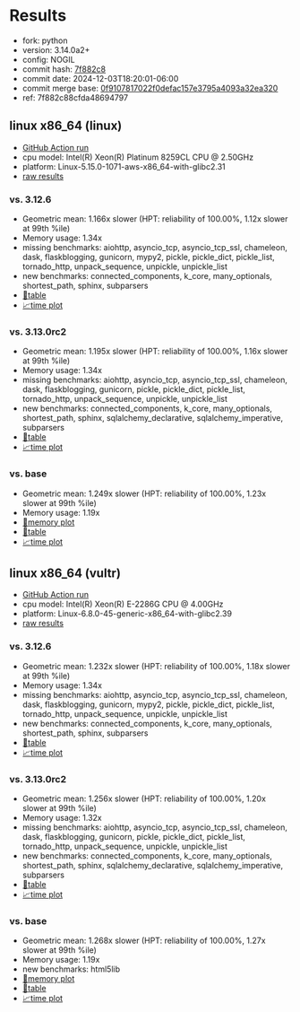 # Results

- fork: python
- version: 3.14.0a2+
- config: NOGIL
- commit hash: [7f882c8](https://github.com/python/cpython/commit/7f882c8)
- commit date: 2024-12-03T18:20:01-06:00
- commit merge base: [0f9107817022f0defac157e3795a4093a32ea320](https://github.com/python/cpython/commit/0f9107817022f0defac157e3795a4093a32ea320)
- ref: 7f882c88cfda48694797

## linux x86_64 (linux)

- [GitHub Action run](https://github.com/facebookexperimental/free-threading-benchmarking/actions/runs/12150561963)
- cpu model: Intel(R) Xeon(R) Platinum 8259CL CPU @ 2.50GHz
- platform: Linux-5.15.0-1071-aws-x86_64-with-glibc2.31
- [raw results](bm-20241203-linux-x86_64-python-7f882c88cfda48694797-3.14.0a2%2B-7f882c8.json)

### vs. 3.12.6

- Geometric mean: 1.166x slower (HPT: reliability of 100.00%, 1.12x slower at 99th %ile)
- Memory usage: 1.34x
- missing benchmarks: aiohttp, asyncio_tcp, asyncio_tcp_ssl, chameleon, dask, flaskblogging, gunicorn, mypy2, pickle, pickle_dict, pickle_list, tornado_http, unpack_sequence, unpickle, unpickle_list
- new benchmarks: connected_components, k_core, many_optionals, shortest_path, sphinx, subparsers
- [📄table](bm-20241203-linux-x86_64-python-7f882c88cfda48694797-3.14.0a2%2B-7f882c8-vs-3.12.6.md)
- [📈time plot](bm-20241203-linux-x86_64-python-7f882c88cfda48694797-3.14.0a2%2B-7f882c8-vs-3.12.6.svg)

### vs. 3.13.0rc2

- Geometric mean: 1.195x slower (HPT: reliability of 100.00%, 1.16x slower at 99th %ile)
- Memory usage: 1.34x
- missing benchmarks: aiohttp, asyncio_tcp, asyncio_tcp_ssl, chameleon, dask, flaskblogging, gunicorn, pickle, pickle_dict, pickle_list, tornado_http, unpack_sequence, unpickle, unpickle_list
- new benchmarks: connected_components, k_core, many_optionals, shortest_path, sphinx, sqlalchemy_declarative, sqlalchemy_imperative, subparsers
- [📄table](bm-20241203-linux-x86_64-python-7f882c88cfda48694797-3.14.0a2%2B-7f882c8-vs-3.13.0rc2.md)
- [📈time plot](bm-20241203-linux-x86_64-python-7f882c88cfda48694797-3.14.0a2%2B-7f882c8-vs-3.13.0rc2.svg)

### vs. base

- Geometric mean: 1.249x slower (HPT: reliability of 100.00%, 1.23x slower at 99th %ile)
- Memory usage: 1.19x
- [🧠memory plot](bm-20241203-linux-x86_64-python-7f882c88cfda48694797-3.14.0a2%2B-7f882c8-vs-base-mem.svg)
- [📄table](bm-20241203-linux-x86_64-python-7f882c88cfda48694797-3.14.0a2%2B-7f882c8-vs-base.md)
- [📈time plot](bm-20241203-linux-x86_64-python-7f882c88cfda48694797-3.14.0a2%2B-7f882c8-vs-base.svg)

## linux x86_64 (vultr)

- [GitHub Action run](https://github.com/facebookexperimental/free-threading-benchmarking/actions/runs/12150561963)
- cpu model: Intel(R) Xeon(R) E-2286G CPU @ 4.00GHz
- platform: Linux-6.8.0-45-generic-x86_64-with-glibc2.39
- [raw results](bm-20241203-vultr-x86_64-python-7f882c88cfda48694797-3.14.0a2%2B-7f882c8.json)

### vs. 3.12.6

- Geometric mean: 1.232x slower (HPT: reliability of 100.00%, 1.18x slower at 99th %ile)
- Memory usage: 1.34x
- missing benchmarks: aiohttp, asyncio_tcp, asyncio_tcp_ssl, chameleon, dask, flaskblogging, gunicorn, mypy2, pickle, pickle_dict, pickle_list, tornado_http, unpack_sequence, unpickle, unpickle_list
- new benchmarks: connected_components, k_core, many_optionals, shortest_path, sphinx, subparsers
- [📄table](bm-20241203-vultr-x86_64-python-7f882c88cfda48694797-3.14.0a2%2B-7f882c8-vs-3.12.6.md)
- [📈time plot](bm-20241203-vultr-x86_64-python-7f882c88cfda48694797-3.14.0a2%2B-7f882c8-vs-3.12.6.svg)

### vs. 3.13.0rc2

- Geometric mean: 1.256x slower (HPT: reliability of 100.00%, 1.20x slower at 99th %ile)
- Memory usage: 1.32x
- missing benchmarks: aiohttp, asyncio_tcp, asyncio_tcp_ssl, chameleon, dask, flaskblogging, gunicorn, pickle, pickle_dict, pickle_list, tornado_http, unpack_sequence, unpickle, unpickle_list
- new benchmarks: connected_components, k_core, many_optionals, shortest_path, sphinx, sqlalchemy_declarative, sqlalchemy_imperative, subparsers
- [📄table](bm-20241203-vultr-x86_64-python-7f882c88cfda48694797-3.14.0a2%2B-7f882c8-vs-3.13.0rc2.md)
- [📈time plot](bm-20241203-vultr-x86_64-python-7f882c88cfda48694797-3.14.0a2%2B-7f882c8-vs-3.13.0rc2.svg)

### vs. base

- Geometric mean: 1.268x slower (HPT: reliability of 100.00%, 1.27x slower at 99th %ile)
- Memory usage: 1.19x
- new benchmarks: html5lib
- [🧠memory plot](bm-20241203-vultr-x86_64-python-7f882c88cfda48694797-3.14.0a2%2B-7f882c8-vs-base-mem.svg)
- [📄table](bm-20241203-vultr-x86_64-python-7f882c88cfda48694797-3.14.0a2%2B-7f882c8-vs-base.md)
- [📈time plot](bm-20241203-vultr-x86_64-python-7f882c88cfda48694797-3.14.0a2%2B-7f882c8-vs-base.svg)

